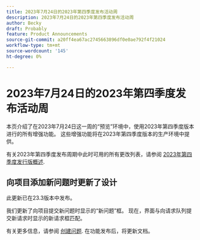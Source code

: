 ```yaml
---
title: 2023年7月24日的2023年第四季度发布活动周
description: 2023年7月24日的2023年第四季度发布活动周
author: Becky
draft: Probably
feature: Product Announcements
source-git-commit: a20ff4ea67ac2745663896df0e0ae792f4f21024
workflow-type: tm+mt
source-wordcount: '145'
ht-degree: 0%

---
```


# 2023年7月24日的2023年第四季度发布活动周

本页介绍了在2023年7月24日这一周的“预览”环境中，使用2023年第四季度版本进行的所有增强功能。 这些增强功能将在2023年第四季度版本的生产环境中提供。

有关2023年第四季度发布周期中此时可用的所有更改列表，请参阅 [2023年第四季度发行版概述](/help/quicksilver/product-announcements/product-releases/23-q4-release-activity/23-q4-release-overview.md).

## 向项目添加新问题时更新了设计

此更新已在23.3版本中发布。

我们更新了向项目提交新问题时显示的“新问题”框。 现在，界面与向请求队列提交新请求时显示的新请求框匹配。

有关更多信息，请参阅 [创建问题](/help/quicksilver/manage-work/issues/manage-issues/create-issues.md). 在功能发布后，将更新文档。
